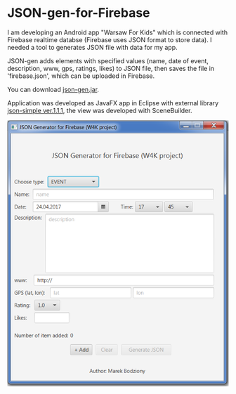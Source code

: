 # JSON-gen-for-Firebase

I am developing an Android app "Warsaw For Kids" which is connected with Firebase realtime databse (Firebase uses JSON format to store data). I needed a tool to generates JSON file with data for my app.  

JSON-gen adds elements with specified values (name, date of event, description, www, gps, ratings, likes) to JSON file, then saves the file in 'firebase.json', which can be uploaded in Firebase. 

You can download [json-gen.jar](https://github.com/marekbodziony/JSON-gen-for-Firebase/raw/8d1dccfc94e639b5d60e4620e379200dbb4d3132/json-gen.jar).

Application was developed as JavaFX app in Eclipse with external library [json-simple ver.1.1.1](https://code.google.com/archive/p/json-simple/), the view was developed with SceneBuilder.

<img src=https://github.com/marekbodziony/JSON-gen-for-Firebase/blob/master/json-gen.png>

